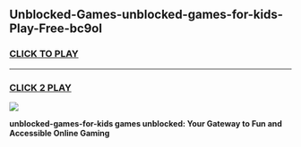 
## Unblocked-Games-unblocked-games-for-kids-Play-Free-bc9ol
<h3>
<a href="https://premium76.site?title=unblocked-games-for-kids&ref=10A">CLICK TO PLAY</a></h3>
<hr>

<h3>
<a href="https://premium76.site?title=unblocked-games-for-kids&ref=10A">CLICK 2 PLAY</a>
  
</h3>

<a href="https://premium76.site?title=unblocked-games-for-kids&ref=10A"><img src="https://clearcache.store/games.png"></a>


**unblocked-games-for-kids games unblocked: Your Gateway to Fun and Accessible Online Gaming**
